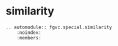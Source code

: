 # similarity

```{eval-rst}
.. automodule:: fgvc.special.similarity
    :noindex:
    :members:
```
